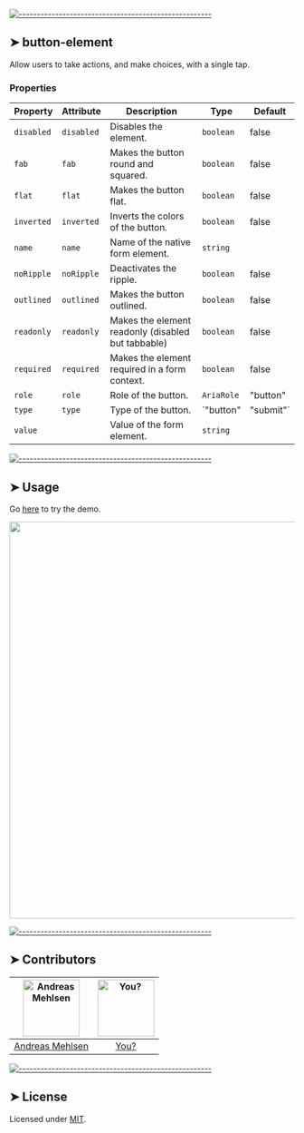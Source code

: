 
[![-----------------------------------------------------](https://raw.githubusercontent.com/andreasbm/readme/master/assets/lines/colored.png)](#button-element)

## ➤ button-element

Allow users to take actions, and make choices, with a single tap.

### Properties

| Property   | Attribute  | Description                                      | Type                  | Default  |
|------------|------------|--------------------------------------------------|-----------------------|----------|
| `disabled` | `disabled` | Disables the element.                            | `boolean`             | false    |
| `fab`      | `fab`      | Makes the button round and squared.              | `boolean`             | false    |
| `flat`     | `flat`     | Makes the button flat.                           | `boolean`             | false    |
| `inverted` | `inverted` | Inverts the colors of the button.                | `boolean`             | false    |
| `name`     | `name`     | Name of the native form element.                 | `string`              |          |
| `noRipple` | `noRipple` | Deactivates the ripple.                          | `boolean`             | false    |
| `outlined` | `outlined` | Makes the button outlined.                       | `boolean`             | false    |
| `readonly` | `readonly` | Makes the element readonly (disabled but tabbable) | `boolean`             | false    |
| `required` | `required` | Makes the element required in a form context.    | `boolean`             | false    |
| `role`     | `role`     | Role of the button.                              | `AriaRole`            | "button" |
| `type`     | `type`     | Type of the button.                              | `"button" | "submit"` | "submit" |
| `value`    |            | Value of the form element.                       | `string`              |          |




[![-----------------------------------------------------](https://raw.githubusercontent.com/andreasbm/readme/master/assets/lines/colored.png)](#usage)

## ➤ Usage

Go [here](https://weightless.dev/elements/button) to try the demo.

<a href="https://weightless.dev/elements/button" align="center">
  <img src="https://raw.githubusercontent.com/andreasbm/elements/master/screenshots/button-element.png?token=AF-iBV1pZn7D_ITJDLgD6NVlQjtvXupXks5cgq0VwA%3D%3D" width="700" />
</a>


[![-----------------------------------------------------](https://raw.githubusercontent.com/andreasbm/readme/master/assets/lines/colored.png)](#contributors)

## ➤ Contributors
	
|[<img alt="Andreas Mehlsen" src="https://avatars1.githubusercontent.com/u/6267397?s=460&v=4" width="100">](https://twitter.com/andreasmehlsen) | [<img alt="You?" src="https://joeschmoe.io/api/v1/random" width="100">](https://github.com/andreasbm/weightless/blob/master/CONTRIBUTING.md)|
|:---: | :---:|
|[Andreas Mehlsen](https://twitter.com/andreasmehlsen) | [You?](https://github.com/andreasbm/weightless/blob/master/CONTRIBUTING.md)|

[![-----------------------------------------------------](https://raw.githubusercontent.com/andreasbm/readme/master/assets/lines/colored.png)](#license)

## ➤ License
	
Licensed under [MIT](https://opensource.org/licenses/MIT).